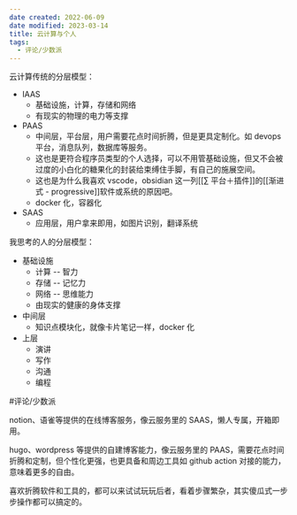 ```yaml
---
date created: 2022-06-09
date modified: 2023-03-14
title: 云计算与个人
tags:
  - 评论/少数派
---
```


云计算传统的分层模型：

- IAAS
	- 基础设施，计算，存储和网络
	- 有现实的物理的电力等支撑
- PAAS
	- 中间层，平台层，用户需要花点时间折腾，但是更具定制化。如 devops 平台，消息队列，数据库等服务。
	- 这也是更符合程序员类型的个人选择，可以不用管基础设施，但又不会被过度的小白化的糖果化的封装给束缚住手脚，有自己的施展空间。
	- 这也是为什么我喜欢 vscode，obsidian 这一列[[∑ 平台＋插件]]的[[渐进式 - progressive]]软件或系统的原因吧。
	- docker 化，容器化
- SAAS
	- 应用层，用户拿来即用，如图片识别，翻译系统

我思考的人的分层模型：

- 基础设施
	- 计算 -- 智力
	- 存储 -- 记忆力
	- 网络 -- 思维能力
	- 由现实的健康的身体支撑
- 中间层
	- 知识点模块化，就像卡片笔记一样，docker 化
- 上层
	- 演讲
	- 写作
	- 沟通
	- 编程

#评论/少数派

notion、语雀等提供的在线博客服务，像云服务里的 SAAS，懒人专属，开箱即用。

hugo、wordpress 等提供的自建博客能力，像云服务里的 PAAS，需要花点时间折腾和定制，但个性化更强，也更具备和周边工具如 github action 对接的能力，意味着更多的自由。

喜欢折腾软件和工具的，都可以来试试玩玩后者，看着步骤繁杂，其实傻瓜式一步步操作都可以搞定的。

